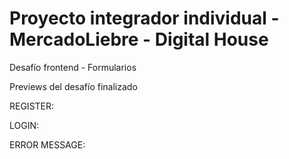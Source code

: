 # Proyecto integrador individual - MercadoLiebre - Digital House

Desafío frontend - Formularios


Previews del desafío finalizado

REGISTER:



LOGIN:



ERROR MESSAGE:
